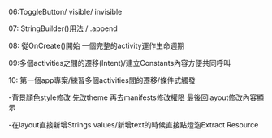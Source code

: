 06:ToggleButton/ visible/ invisible

07: StringBuilder()用法 / .append

08: 從OnCreate()開始 一個完整的activity運作生命週期

09:多個activities之間的遷移(Intent)/建立Constants內容方便共同呼叫

10: 第一個app專案/練習多個activities間的遷移/條件式觸發

\-背景顏色style修改 先改theme 再去manifests修改權限 最後回layout修改內容顯示

\-在layout直接新增Strings values/新增text的時候直接點燈泡Extract Resource



